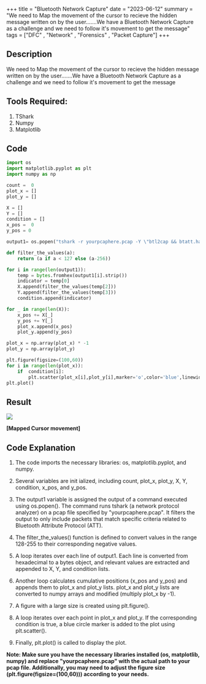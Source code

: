 +++
title = "Bluetooth Network Capture"
date = "2023-06-12"
summary = "We need to Map the movement of the cursor to recieve the hidden message written on by the user.......We have a Bluetooth Network Capture as a challenge and we need to follow it's movement to get the message" 
tags = ["DFC" , "Network" , "Forensics" , "Packet Capture"]
+++

## Description

We need to Map the movement of the cursor to recieve the hidden message written on by the user.......We have a Bluetooth Network Capture as a challenge and we need to follow it's movement to get the message

## Tools Required:

1. TShark
2. Numpy 
3. Matplotlib

## Code

``` py
import os
import matplotlib.pyplot as plt
import numpy as np 

count =  0
plot_x = []
plot_y = []

X = []
Y = []
condition = []
x_pos =  0
y_pos = 0

output1= os.popen("tshark -r yourpcaphere.pcap -Y \"btl2cap && btatt.handle==0x0030 && btatt.opcode==0x1b\" -T fields -e \"btatt.value\"").readlines()

def filter_the_values(a):
    return (a if a < 127 else (a-256))

for i in range(len(output1)):
    temp = bytes.fromhex(output1[i].strip())
    indicator = temp[0]
    X.append(filter_the_values(temp[2]))
    Y.append(filter_the_values(temp[3]))
    condition.append(indicator)

for _ in range(len(X)):
    x_pos += X[_]
    y_pos += Y[_]
    plot_x.append(x_pos)
    plot_y.append(y_pos)

plot_x = np.array(plot_x) * -1
plot_y = np.array(plot_y) 

plt.figure(figsize=(100,60))
for i in range(len(plot_x)):
    if  condition[i]:
        plt.scatter(plot_x[i],plot_y[i],marker='o',color='blue',linewidth=50,alpha=1)
plt.plot()        
```
## Result

![](https://raw.githubusercontent.com/blueee04/DFC-writeups/main/evidence1/bluetoothplot.jpeg?token=GHSAT0AAAAAACOAQ7L65E2IY7SDZG2IHCW6ZOL2JSA)

**[Mapped Cursor movement]**
## Code Explanation


1. The code imports the necessary libraries: os, matplotlib.pyplot, and numpy.

2. Several variables are init
ialized, including count, plot_x, plot_y, X, Y, condition, x_pos, and y_pos.

3. The output1 variable is assigned the output of a command executed using os.popen(). The command runs tshark (a network protocol analyzer) on a pcap file specified by "yourpcaphere.pcap". It filters the output to only include packets that match specific criteria related to Bluetooth Attribute Protocol (ATT).

4. The filter_the_values() function is defined to convert values in the range 128-255 to their corresponding negative values.

5. A loop iterates over each line of output1. Each line is converted from hexadecimal to a bytes object, and relevant values are extracted and appended to X, Y, and condition lists.

6. Another loop calculates cumulative positions (x_pos and y_pos) and appends them to plot_x and plot_y lists.
plot_x and plot_y lists are converted to numpy arrays and modified (multiply plot_x by -1).

7. A figure with a large size is created using plt.figure().

8. A loop iterates over each point in plot_x and plot_y. If the corresponding condition is true, a blue circle marker is added to the plot using plt.scatter().

9. Finally, plt.plot() is called to display the plot.

**Note: Make sure you have the necessary libraries installed (os, matplotlib, numpy) and replace "yourpcaphere.pcap" with the actual path to your pcap file. Additionally, you may need to adjust the figure size (plt.figure(figsize=(100,60))) according to your needs.**
